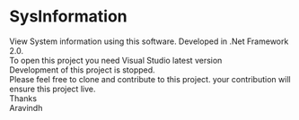 # SysInformation
View System information using this software. Developed in .Net Framework 2.0.\
To open this project you need Visual Studio latest version\
Development of this project is stopped.\
Please feel free to clone and contribute to this project. your contribution will ensure this project live.\
Thanks\
Aravindh
